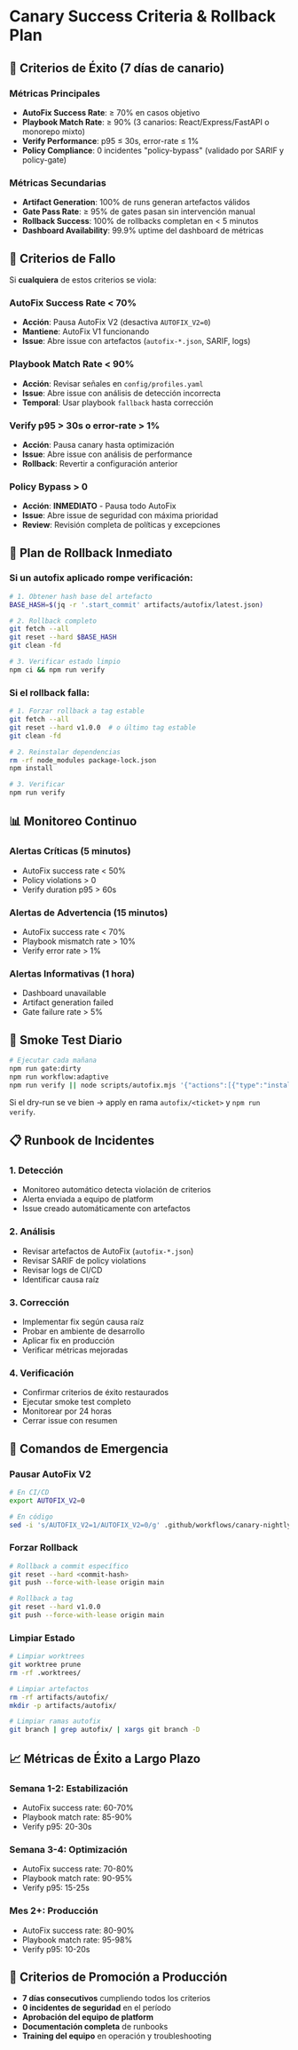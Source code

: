 # Canary Success Criteria & Rollback Plan

## 🎯 Criterios de Éxito (7 días de canario)

### Métricas Principales
- **AutoFix Success Rate**: ≥ 70% en casos objetivo
- **Playbook Match Rate**: ≥ 90% (3 canarios: React/Express/FastAPI o monorepo mixto)
- **Verify Performance**: p95 ≤ 30s, error-rate ≤ 1%
- **Policy Compliance**: 0 incidentes "policy-bypass" (validado por SARIF y policy-gate)

### Métricas Secundarias
- **Artifact Generation**: 100% de runs generan artefactos válidos
- **Gate Pass Rate**: ≥ 95% de gates pasan sin intervención manual
- **Rollback Success**: 100% de rollbacks completan en < 5 minutos
- **Dashboard Availability**: 99.9% uptime del dashboard de métricas

## 🚨 Criterios de Fallo

Si **cualquiera** de estos criterios se viola:

### AutoFix Success Rate < 70%
- **Acción**: Pausa AutoFix V2 (desactiva `AUTOFIX_V2=0`)
- **Mantiene**: AutoFix V1 funcionando
- **Issue**: Abre issue con artefactos (`autofix-*.json`, SARIF, logs)

### Playbook Match Rate < 90%
- **Acción**: Revisar señales en `config/profiles.yaml`
- **Issue**: Abre issue con análisis de detección incorrecta
- **Temporal**: Usar playbook `fallback` hasta corrección

### Verify p95 > 30s o error-rate > 1%
- **Acción**: Pausa canary hasta optimización
- **Issue**: Abre issue con análisis de performance
- **Rollback**: Revertir a configuración anterior

### Policy Bypass > 0
- **Acción**: **INMEDIATO** - Pausa todo AutoFix
- **Issue**: Abre issue de seguridad con máxima prioridad
- **Review**: Revisión completa de políticas y excepciones

## 🔄 Plan de Rollback Inmediato

### Si un autofix aplicado rompe verificación:

```bash
# 1. Obtener hash base del artefacto
BASE_HASH=$(jq -r '.start_commit' artifacts/autofix/latest.json)

# 2. Rollback completo
git fetch --all
git reset --hard $BASE_HASH
git clean -fd

# 3. Verificar estado limpio
npm ci && npm run verify
```

### Si el rollback falla:

```bash
# 1. Forzar rollback a tag estable
git fetch --all
git reset --hard v1.0.0  # o último tag estable
git clean -fd

# 2. Reinstalar dependencias
rm -rf node_modules package-lock.json
npm install

# 3. Verificar
npm run verify
```

## 📊 Monitoreo Continuo

### Alertas Críticas (5 minutos)
- AutoFix success rate < 50%
- Policy violations > 0
- Verify duration p95 > 60s

### Alertas de Advertencia (15 minutos)
- AutoFix success rate < 70%
- Playbook mismatch rate > 10%
- Verify error rate > 1%

### Alertas Informativas (1 hora)
- Dashboard unavailable
- Artifact generation failed
- Gate failure rate > 5%

## 🧪 Smoke Test Diario

```bash
# Ejecutar cada mañana
npm run gate:dirty
npm run workflow:adaptive
npm run verify || node scripts/autofix.mjs '{"actions":[{"type":"install_missing_dep","name":"supertest","dev":true}],"dryRun":true}'
```

Si el dry-run se ve bien → apply en rama `autofix/<ticket>` y `npm run verify`.

## 📋 Runbook de Incidentes

### 1. Detección
- Monitoreo automático detecta violación de criterios
- Alerta enviada a equipo de platform
- Issue creado automáticamente con artefactos

### 2. Análisis
- Revisar artefactos de AutoFix (`autofix-*.json`)
- Revisar SARIF de policy violations
- Revisar logs de CI/CD
- Identificar causa raíz

### 3. Corrección
- Implementar fix según causa raíz
- Probar en ambiente de desarrollo
- Aplicar fix en producción
- Verificar métricas mejoradas

### 4. Verificación
- Confirmar criterios de éxito restaurados
- Ejecutar smoke test completo
- Monitorear por 24 horas
- Cerrar issue con resumen

## 🔧 Comandos de Emergencia

### Pausar AutoFix V2
```bash
# En CI/CD
export AUTOFIX_V2=0

# En código
sed -i 's/AUTOFIX_V2=1/AUTOFIX_V2=0/g' .github/workflows/canary-nightly.yml
```

### Forzar Rollback
```bash
# Rollback a commit específico
git reset --hard <commit-hash>
git push --force-with-lease origin main

# Rollback a tag
git reset --hard v1.0.0
git push --force-with-lease origin main
```

### Limpiar Estado
```bash
# Limpiar worktrees
git worktree prune
rm -rf .worktrees/

# Limpiar artefactos
rm -rf artifacts/autofix/
mkdir -p artifacts/autofix/

# Limpiar ramas autofix
git branch | grep autofix/ | xargs git branch -D
```

## 📈 Métricas de Éxito a Largo Plazo

### Semana 1-2: Estabilización
- AutoFix success rate: 60-70%
- Playbook match rate: 85-90%
- Verify p95: 20-30s

### Semana 3-4: Optimización
- AutoFix success rate: 70-80%
- Playbook match rate: 90-95%
- Verify p95: 15-25s

### Mes 2+: Producción
- AutoFix success rate: 80-90%
- Playbook match rate: 95-98%
- Verify p95: 10-20s

## 🎉 Criterios de Promoción a Producción

- **7 días consecutivos** cumpliendo todos los criterios
- **0 incidentes de seguridad** en el período
- **Aprobación del equipo de platform**
- **Documentación completa** de runbooks
- **Training del equipo** en operación y troubleshooting
